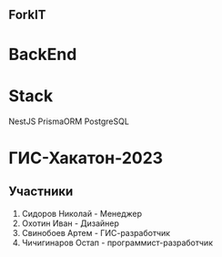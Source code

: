 ## ForkIT

# BackEnd

# Stack

NestJS PrismaORM PostgreSQL

# ГИС-Хакатон-2023

## Участники

1. Сидоров Николай - Менеджер
2. Охотин Иван - Дизайнер
3. Свинобоев Артем - ГИС-разработчик
4. Чичигинаров Остап - программист-разработчик
